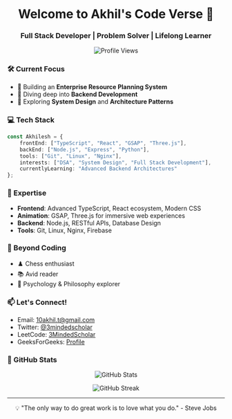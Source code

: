 <h1 align="center">Welcome to Akhil's Code Verse 🚀</h1>
<h3 align="center">Full Stack Developer | Problem Solver | Lifelong Learner</h3>

<p align="center">
  <img src="https://komarev.com/ghpvc/?username=silky-x0&label=Visitors&color=0e75b6&style=flat" alt="Profile Views" />
</p>

### 🛠️ Current Focus

- 🏢 Building an **Enterprise Resource Planning System**
- 🎯 Diving deep into **Backend Development**
- 🧠 Exploring **System Design** and **Architecture Patterns**

### 💻 Tech Stack

```typescript
const Akhilesh = {
    frontEnd: ["TypeScript", "React", "GSAP", "Three.js"],
    backEnd: ["Node.js", "Express", "Python"],
    tools: ["Git", "Linux", "Nginx"],
    interests: ["DSA", "System Design", "Full Stack Development"],
    currentlyLearning: "Advanced Backend Architectures"
};
```

### 🎯 Expertise
- **Frontend**: Advanced TypeScript, React ecosystem, Modern CSS
- **Animation**: GSAP, Three.js for immersive web experiences
- **Backend**: Node.js, RESTful APIs, Database Design
- **Tools**: Git, Linux, Nginx, Firebase

### 🎨 Beyond Coding
- ♟️ Chess enthusiast
- 📚 Avid reader
- 🧠 Psychology & Philosophy explorer

### 📫 Let's Connect!
- Email: 10akhil.t@gmail.com
- Twitter: [@3mindedscholar](https://twitter.com/3mindedscholar)
- LeetCode: [3MindedScholar](https://leetcode.com/3MindedScholar)
- GeeksForGeeks: [Profile](https://auth.geeksforgeeks.org/user/user_ful3u1538za)

### 🌟 GitHub Stats

<div align="center">

![GitHub Stats](https://github-readme-stats.vercel.app/api?username=silky-x0&show_icons=true&theme=tokyonight&hide_border=true)

![GitHub Streak](https://github-readme-streak-stats.herokuapp.com/?user=silky-x0&theme=tokyonight&hide_border=true)

</div>

---

<p align="center">💡 "The only way to do great work is to love what you do." - Steve Jobs</p>
